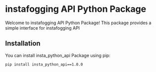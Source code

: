 # instafogging API Python Package

Welcome to instafogging API Python Package! This package provides a simple interface for instafogging API

## Installation

You can install insta_python_api Package using pip:

```bash
pip install insta_python_api==1.0.0

